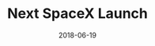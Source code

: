 ---
layout: default
title: Next SpaceX Launch
date: 2018-06-19
label: React app
description: I love watching the SpaceX launches, so I thought it would be fun to create a page that I could reference. In addition, this gave me an excuse to use React. This uses data from the API of spacexdata.com.
permalink: https://samhermes.com/next-spacex-launch
related_post: How not to use React with Jekyll
related_post_slug: how-not-to-use-react-with-jekyll
---